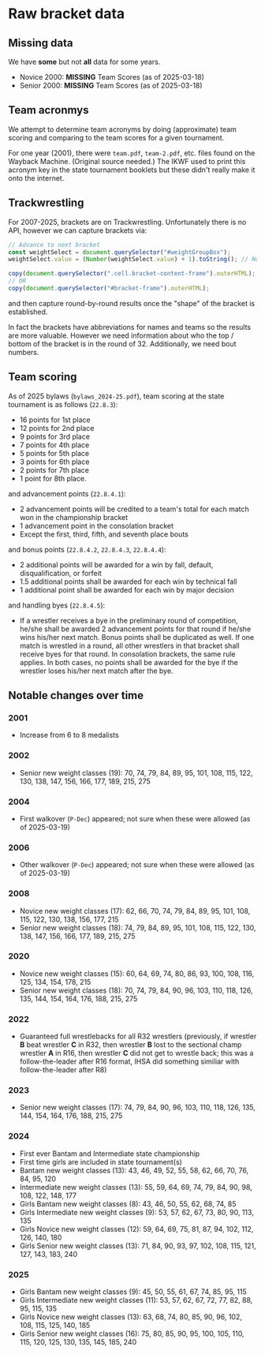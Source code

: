 # Raw bracket data

## Missing data

We have **some** but not **all** data for some years.

- Novice 2000: **MISSING** Team Scores (as of 2025-03-18)
- Senior 2000: **MISSING** Team Scores (as of 2025-03-18)

## Team acronmys

We attempt to determine team acronyms by doing (approximate) team scoring and
comparing to the team scores for a given tournament.

For one year (2001), there were `team.pdf`, `team-2.pdf`, etc. files found
on the Wayback Machine. (Original source needed.) The IKWF used to print
this acronym key in the state tournament booklets but these didn't really
make it onto the internet.

## Trackwrestling

For 2007-2025, brackets are on Trackwrestling. Unfortunately there is no API,
however we can capture brackets via:

```js
// Advance to next bracket
const weightSelect = document.querySelector("#weightGroupBox");
weightSelect.value = (Number(weightSelect.value) + 1).toString(); // Not enough, need a click

copy(document.querySelector(".cell.bracket-content-frame").outerHTML);
// OR
copy(document.querySelector("#bracket-frame").outerHTML);
```

and then capture round-by-round results once the "shape" of the bracket
is established.

In fact the brackets have abbreviations for names and teams so the results
are more valuable. However we need information about who the top / bottom
of the bracket is in the round of 32. Additionally, we need bout numbers.

## Team scoring

As of 2025 bylaws (`bylaws_2024-25.pdf`), team scoring at the state tournament
is as follows (`22.8.3`):

- 16 points for 1st place
- 12 points for 2nd place
- 9 points for 3rd place
- 7 points for 4th place
- 5 points for 5th place
- 3 points for 6th place
- 2 points for 7th place
- 1 point for 8th place.

and advancement points (`22.8.4.1`):

- 2 advancement points will be credited to a team's total for
  each match won in the championship bracket
- 1 advancement point in the consolation bracket
- Except the first, third, fifth, and seventh place bouts

and bonus points (`22.8.4.2`, `22.8.4.3`, `22.8.4.4`):

- 2 additional points will be awarded for a win by fall, default,
  disqualification, or forfeit
- 1.5 additional points shall be awarded for each win by technical fall
- 1 additional point shall be awarded for each win by major decision

and handling byes (`22.8.4.5`):

- If a wrestler receives a bye in the preliminary round of competition, he/she
  shall be awarded 2 advancement points for that round if he/she wins his/her
  next match. Bonus points shall be duplicated as well. If one match is wrestled
  in a round, all other wrestlers in that bracket shall receive byes for that
  round. In consolation brackets, the same rule applies. In both cases, no
  points shall be awarded for the bye if the wrestler loses his/her next match
  after the bye.

## Notable changes over time

### 2001

- Increase from 6 to 8 medalists

### 2002

- Senior new weight classes (19): 70, 74, 79, 84, 89, 95, 101, 108, 115, 122, 130,
  138, 147, 156, 166, 177, 189, 215, 275

### 2004

- First walkover (`P-Dec`) appeared; not sure when these were allowed (as of
  2025-03-19)

### 2006

- Other walkover (`P-Dec`) appeared; not sure when these were allowed (as of
  2025-03-19)

### 2008

- Novice new weight classes (17): 62, 66, 70, 74, 79, 84, 89, 95, 101, 108, 115,
  122, 130, 138, 156, 177, 215
- Senior new weight classes (18): 74, 79, 84, 89, 95, 101, 108, 115, 122, 130,
  138, 147, 156, 166, 177, 189, 215, 275

### 2020

- Novice new weight classes (15): 60, 64, 69, 74, 80, 86, 93, 100, 108, 116,
  125, 134, 154, 178, 215
- Senior new weight classes (18): 70, 74, 79, 84, 90, 96, 103, 110, 118, 126,
  135, 144, 154, 164, 176, 188, 215, 275

### 2022

- Guaranteed full wrestlebacks for all R32 wrestlers (previously, if
  wrestler **B** beat wrestler **C** in R32, then wrestler **B** lost to the
  sectional champ wrestler **A** in R16, then wrestler **C** did not get to
  wrestle back; this was a follow-the-leader after R16 format, IHSA did
  something similiar with follow-the-leader after R8)

### 2023

- Senior new weight classes (17): 74, 79, 84, 90, 96, 103, 110, 118, 126, 135,
  144, 154, 164, 176, 188, 215, 275

### 2024

- First ever Bantam and Intermediate state championship
- First time girls are included in state tournament(s)
- Bantam new weight classes (13): 43, 46, 49, 52, 55, 58, 62, 66, 70, 76, 84,
  95, 120
- Intermediate new weight classes (13): 55, 59, 64, 69, 74, 79, 84, 90, 98, 108,
  122, 148, 177
- Girls Bantam new weight classes (8): 43, 46, 50, 55, 62, 68, 74, 85
- Girls Intermediate new weight classes (9): 53, 57, 62, 67, 73, 80, 90, 113,
  135
- Girls Novice new weight classes (12): 59, 64, 69, 75, 81, 87, 94, 102, 112,
  126, 140, 180
- Girls Senior new weight classes (13): 71, 84, 90, 93, 97, 102, 108, 115, 121,
  127, 143, 183, 240

### 2025

- Girls Bantam new weight classes (9): 45, 50, 55, 61, 67, 74, 85, 95, 115
- Girls Intermediate new weight classes (11): 53, 57, 62, 67, 72, 77, 82, 88,
  95, 115, 135
- Girls Novice new weight classes (13): 63, 68, 74, 80, 85, 90, 96, 102, 108,
  115, 125, 140, 185
- Girls Senior new weight classes (16): 75, 80, 85, 90, 95, 100, 105, 110, 115,
  120, 125, 130, 135, 145, 185, 240
